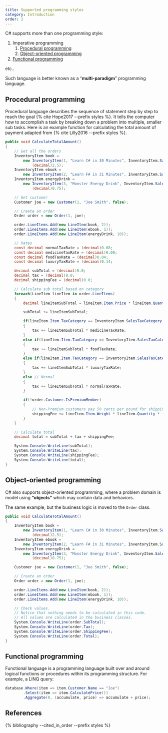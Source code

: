 ```yaml
---
title: Supported programming styles
category: Introduction
order: 2
---
```


C# supports more than one programming style:

1. Imperative programming
    1. [Procedural programming](#procedural-programming)
    1. [Object-oriented programming](#object-oriented-programming)
1. [Functional programming](#functional-programming)

etc..

Such language is better known as a “**multi-paradigm**” programming language.

## Procedural programming

Procedural language describes the sequence of statement step by step to reach the goal {% cite Hope2017 --prefix styles %}. It tells the computer how to accomplish a task by breaking down a problem into multiple, smaller sub tasks. Here is an example function for calculating the total amount of payment adapted from {% cite Lilly2016 --prefix styles %}.

```cs
public void CalculateTotalAmount()
{
    // Get all the orders
    InventoryItem book =
        new InventoryItem(1, "Learn C# in 30 Minutes", InventoryItem.SalesTaxCategory.Normal, (decimal)19.95,
            (decimal)2.5);
    InventoryItem ebook =
        new InventoryItem(2, "Learn F# in 31 Minutes", InventoryItem.SalesTaxCategory.Normal, (decimal)9.95, 0);
    InventoryItem energyDrink =
        new InventoryItem(3, "Monster Energy Drink", InventoryItem.SalesTaxCategory.Food, (decimal)1.95,
            (decimal)0.75);

    // Get customer
    Customer joe = new Customer(1, "Joe Smith", false);

    // Create an order
    Order order = new Order(1, joe);

    order.LineItems.Add(new LineItem(book, 2));
    order.LineItems.Add(new LineItem(ebook, 1));
    order.LineItems.Add(new LineItem(energyDrink, 10));

    // Rates
    const decimal normalTaxRate = (decimal)0.08;
    const decimal medicineTaxRate = (decimal)0.00;
    const decimal foodTaxRate = (decimal)0.04;
    const decimal luxuryTaxRate = (decimal)0.14;

    decimal subTotal = (decimal)0.0;
    decimal tax = (decimal)0.0;
    decimal shippingFee = (decimal)0.0;

    // Calculate sub total based on category
    foreach(LineItem lineItem in order.LineItems)
    {
        decimal lineItemSubTotal = lineItem.Item.Price * lineItem.Quantity;

        subTotal += lineItemSubTotal;

        if(lineItem.Item.TaxCategory == InventoryItem.SalesTaxCategory.Medicine)
        {
            tax += lineItemSubTotal * medicineTaxRate;
        }
        else if(lineItem.Item.TaxCategory == InventoryItem.SalesTaxCategory.Food)
        {
            tax += lineItemSubTotal * foodTaxRate;
        }
        else if(lineItem.Item.TaxCategory == InventoryItem.SalesTaxCategory.Luxury)
        {
            tax += lineItemSubTotal * luxuryTaxRate;
        }
        else // Normal
        {
            tax += lineItemSubTotal * normalTaxRate;
        }

        if(!order.Customer.IsPremiumMember)
        {
            // Non-Premium customers pay 50 cents per pound for shipping.
            shippingFee += lineItem.Item.Weight * lineItem.Quantity * (decimal)0.50;
        }
    }

    // Calculate total
    decimal total = subTotal + tax + shippingFee;

    System.Console.WriteLine(subTotal);
    System.Console.WriteLine(tax);
    System.Console.WriteLine(shippingFee);
    System.Console.WriteLine(total);
}
```

## Object-oriented programming

C# also supports object-oriented programming, where a problem domain is model using **“objects”** which may contain data and behaviors.

The same example, but the business logic is moved to the `Order` class.

```cs
public void CalculateTotalAmount()
{
    InventoryItem book =
        new InventoryItem(1, "Learn C# in 30 Minutes", InventoryItem.SalesTaxCategory.Normal, (decimal)19.95,
            (decimal)2.5);
    InventoryItem ebook =
        new InventoryItem(2, "Learn F# in 31 Minutes", InventoryItem.SalesTaxCategory.Normal, (decimal)9.95, 0);
    InventoryItem energyDrink =
        new InventoryItem(3, "Monster Energy Drink", InventoryItem.SalesTaxCategory.Food, (decimal)1.95,
            (decimal)0.75);

    Customer joe = new Customer(1, "Joe Smith", false);

    // Create an order
    Order order = new Order(1, joe);

    order.LineItems.Add(new LineItem(book, 2));
    order.LineItems.Add(new LineItem(ebook, 1));
    order.LineItems.Add(new LineItem(energyDrink, 10));

    // Check values. 
    // Notice that nothing needs to be calculated in this code.
    // All values are calculated in the business classes.
    System.Console.WriteLine(order.SubTotal);
    System.Console.WriteLine(order.Tax);
    System.Console.WriteLine(order.ShippingFee);
    System.Console.WriteLine(order.Total);
}
```

## Functional programming

Functional language is a programming language built over and around logical functions or procedures within its programming structure. For example, a LINQ query:

```cs
database.Where(item => item.Customer.Name == "Joe")
        .Select(item => item.CalculatePrice())
        .Aggregate(0, (accumulate, price) => accumulate + price);
```

## References

{% bibliography --cited_in_order --prefix styles %}